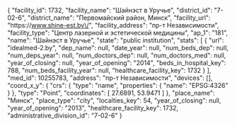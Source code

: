 {
    "facility_id": 1732,
    "facility_name": "Шайнэст в Уручье",
    "district_id": "7-02-6",
    "district_name": "Первомайский район, Минск",
    "facility_url": "https:\/\/www.shine-est.by\/",
    "facility_address": "пр-т Независимости",
    "facility_type": "Центр лазерной и эстетической медицины",
    "ap_1": "181",
    "name": "Шайнэст в Уручье",
    "state": "public institution",
    "stats": [
        {
            "url": "idealmed-2.by",
            "dep_name": null,
            "date_year": null,
            "num_beds_dep": null,
            "num_deps_year": null,
            "num_doctors_dep": null,
            "num_doctors_med": null,
            "year_of_closing": null,
            "year_of_opening": "2014",
            "beds_in_hospital_key": 788,
            "num_beds_facility_year": null,
            "healthcare_facility_key": 1732
        }
    ],
    "med_id": 10255783,
    "address": "пр-т Независимости",
    "devices": [],
    "coord_x_y": {
        "crs": {
            "type": "name",
            "properties": {
                "name": "EPSG:4326"
            }
        },
        "type": "Point",
        "coordinates": [
            27.6891,
            53.9471
        ]
    },
    "place_name": "Минск",
    "place_type": "city",
    "localties_key": 54,
    "year_of_closing": null,
    "year_of_opening": "2013",
    "healthcare_facility_key": 1732,
    "administrative_division_id": "7-02-6"
}
